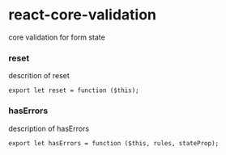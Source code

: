 # react-core-validation
core validation for form state


### reset
descrition of reset

`export let reset = function ($this);`

### hasErrors
description of hasErrors

`export let hasErrors = function ($this, rules, stateProp);`

